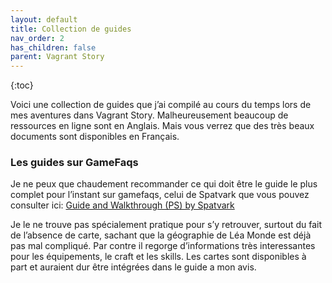 ```yaml
---
layout: default
title: Collection de guides
nav_order: 2
has_children: false
parent: Vagrant Story
---
```

{:toc}

Voici une collection de guides que j’ai compilé au cours du temps lors de mes aventures dans Vagrant Story. Malheureusement beaucoup de ressources en ligne sont en Anglais. Mais vous verrez que des très beaux documents sont disponibles en Français.

### Les guides sur GameFaqs

Je ne peux que chaudement recommander ce qui doit être le guide le plus complet pour l’instant sur gamefaqs, celui de Spatvark que vous pouvez consulter ici:
[Guide and Walkthrough (PS) by Spatvark](https://gamefaqs.gamespot.com/ps/914326-vagrant-story/faqs/40255)

Je le ne trouve pas spécialement pratique pour s’y retrouver, surtout du fait de l’absence de carte, sachant que la géographie de Léa Monde est déjà pas mal compliqué. Par contre il regorge d’informations très interessantes pour les équipements, le craft et les skills. Les cartes sont disponibles à part et auraient dur être intégrées dans le guide a mon avis.